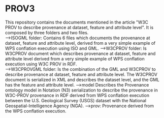 # PROV3
This repository contains the documents mentioned in the article "W3C PROV to describe provenance at dataset, feature and attribute level". It is composed by three folders and two files.  
-->ISOGML folder:
Contains 6 files which documents the provenance at dataset, feature and attribute level, derived from a very simple example of WPS conflation execution using  ISO and GML. 
-->W3CPROV folder:
Is W3CPROV document which describes provenance at dataset, feature and attribute level derived from a very simple example of WPS conflation execution using  W3C PROV in RDF.    
-->W3CPROVGML folder:
Is the combination of the GML and W3CPROV to describe provenance at dataset, feature and attribute level. The W3CPROV document is serialized in XML and describes the dataset level, and the GML has the feature and attribute level.
-->model
Describes the Provenance ontology model in Notation (N3) serialization to describe the provenance in W3C-PROV provenance in RDF derived from WPS conflation execution between the U.S. Geological Survey (USGS) dataset with the National Geospatial-Intelligence Agency (NGA).
-->prov: 
Provenance derived from the WPS conflation execution. 
